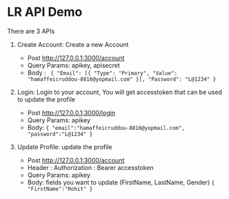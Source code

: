 # LR API Demo

There are 3 APIs
1. Create Account: Create a new Account
    - Post http://127.0.0.1:3000/account
    - Query Params: apikey, apisecret
    - Body : ``` {
    "Email": [{
        "Type": "Primary",
        "Value": "hamaffeicruddou-8816@yopmail.com"
    }],
    "Password": "L@1234"
}```

2. Login: Login to your account, You will get accesstoken that can be used to update the profile
    - Post http://127.0.0.1:3000/login
    - Query Params: apikey
    - Body: ```{
     "email":"hamaffeicruddou-8816@yopmail.com",
    "password":"L@1234"
}```

3. Update Profile: update the profile
    - Post http://127.0.0.1:3000/account
    - Header : Authorization : Bearer accesstoken
    - Query Params: apikey
    - Body: fields you want to update (FirstName, LastName, Gender) ```{
    "FirstName":"Rohit"
}```

